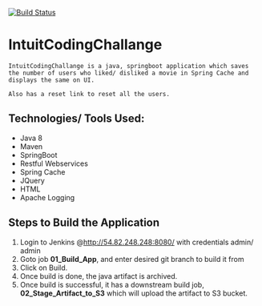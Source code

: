 [![Build Status](http://54.82.248.248:8080/job/01_Build_App/badge/icon)](http://54.82.248.248:8080/job/01_Build_App/)

# IntuitCodingChallange
	
	IntuitCodingChallange is a java, springboot application which saves the number of users who liked/ disliked a movie in Spring Cache and displays the same on UI.

	Also has a reset link to reset all the users.


## Technologies/ Tools Used:

- Java 8
- Maven
- SpringBoot
- Restful Webservices
- Spring Cache
- JQuery
- HTML
- Apache Logging


## Steps to Build the Application

1. Login to Jenkins @http://54.82.248.248:8080/ with  credentials admin/ admin
2. Goto job **01_Build_App**, and enter desired git branch to build it from
3. Click on Build.
4. Once build is done, the java artifact is archived.
5. Once build is successful, it has a downstream build job, **02_Stage_Artifact_to_S3** which will upload the artifact to 		S3 bucket.

